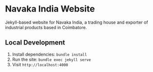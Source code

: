 # Navaka India Website

Jekyll-based website for Navaka India, a trading house and exporter of industrial products based in Coimbatore.

## Local Development

1. Install dependencies: `bundle install`
2. Run the site: `bundle exec jekyll serve`
3. Visit `http://localhost:4000`

